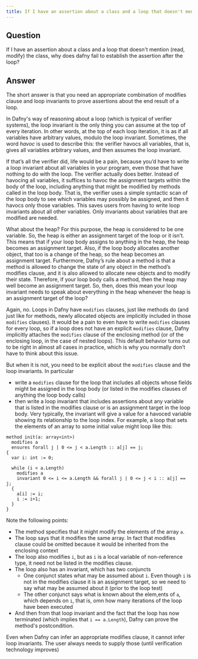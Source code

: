 ```yaml
---
title: If I have an assertion about a class and a loop that doesn't mention (read, modify) the class, why does dafny fail to establish the assertion after the loop?
---
```


## Question

If I have an assertion about a class and a loop that doesn't mention (read, modify) the class, why does dafny fail to establish the assertion after the loop?

## Answer

The short answer is that you need an appropriate combination of modifies clause and loop invariants to prove assertions about the end result of a loop.

In Dafny's way of reasoning about a loop (which is typical of verifier systems), the loop invariant is the only thing you can assume at the top of every iteration. In other words, at the top of each loop iteration, it is as if all variables have arbitrary values, modulo the loop invariant. Sometimes, the word _havoc_ is used to describe this: the verifier havocs all variables, that is, gives all variables arbitrary values, and then assumes the loop invariant.

If that’s all the verifier did, life would be a pain, because you’d have to write a loop invariant about all variables in your program, even those that have nothing to do with the loop.
The verifier actually does better. Instead of havocing all variables, it suffices to havoc the assignment targets within the body of the loop, including anything that might be modified by methods called in the loop body. That is, the verifier uses a simple syntactic scan of the loop body to see which variables may possibly be assigned, and then it havocs only those variables. This saves users from having to write loop invariants about all other variables. Only invariants about variables
that are modified are needed.

What about the heap? For this purpose, the heap is considered to be one variable. So, the heap is either an assignment target of the loop or it isn’t. This means that if your loop body assigns to anything in the heap, the heap becomes an assignment target. Also, if the loop body allocates another object, that too is a change of the heap, so the heap becomes an assignment target. Furthermore, Dafny’s rule about a method is that a method is allowed to change the state of any object in the method’s modifies clause, and it is also allowed to allocate new objects and to modify their state. Therefore, if your loop body calls a method, then the heap may well become an assignment target.
 So, then, does this mean your loop invariant needs to speak about everything in the heap whenever the heap is an assignment target of the loop?

Again, no. Loops in Dafny have `modifies` clauses, just like methods do (and just like for methods, newly allocated objects are implicitly included in those `modifies` clauses). It would be a pain to even have to write `modifies` clauses for every loop, so if a loop does not have an explicit `modifies` clause, Dafny implicitly attaches the `modifies` clause of the enclosing method (or of the enclosing loop, in the case of nested loops). This default behavior turns out to be right in almost all cases in practice, which is why you normally don’t have to think about this issue.

But when it is not, you need to be explicit about the `modifies` clause and the loop invariants. In particular
- write a `modifies` clause for the loop that includes all objects whose fields might be assigned in the loop body (or listed in the modifies clauses of anything the loop body calls)
- then write a loop invariant that includes assertions about any variable that is listed in the modifies clause
or is an assignment target in the loop body. Very typically, the invariant will give a value for a havoced variable showing its relationship to the loop index.
For example, a loop that sets the elements of an array to some initial value might loop like this:
```dafny
method init(a: array<int>) 
  modifies a
  ensures forall j | 0 <= j < a.Length :: a[j] == j;
{
  var i: int := 0;

  while (i < a.Length) 
    modifies a
    invariant 0 <= i <= a.Length && forall j | 0 <= j < i :: a[j] == j;
  {
    a[i] := i;
    i := i+1;
  }
}
```

Note the following points:
- The method specifies that it might modify the elements of the array `a`.
- The loop says that it modifies the same array. In fact that modifies clause could be omitted
because it would be inherited from the enclosing context
- The loop also modifies `i`, but as `i` is a local variable of non-reference type, it need not be listed in the modifies clause.
- The loop also has an invariant, which has two conjuncts
   - One conjunct states what may be assumed about `i`. Even though `i` is not in the modifies clause 
    it is an assignment target, so we need to say what may be assumed about it (prior to the loop test)
   - The other conjunct says what is known about the elem,ents of `a`, which depends on `i`, that is, omn how many iterations of the loop have been executed
- And then from that loop invariant and the fact that the loop has now terminated (which implies that `i == a.Length`), Dafny can prove the method's postcondition. 

Even when Dafny can infer an appropriate modifies clause, it cannot infer loop invariants. The user always needs to supply those (until verification technology improves) 

